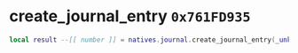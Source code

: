 # create_journal_entry `0x761FD935`

```lua
local result --[[ number ]] = natives.journal.create_journal_entry(_unk0 --[[ number ]], _unk1 --[[ number ]], _unk2 --[[ number ]], _unk3 --[[ number ]])
```